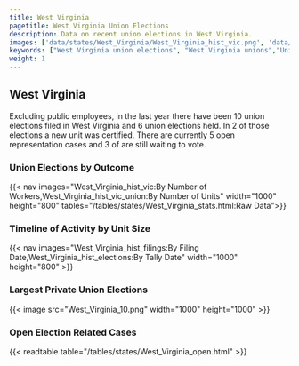 ```yaml
---
title: West Virginia
pagetitle: West Virginia Union Elections
description: Data on recent union elections in West Virginia.
images: ['data/states/West_Virginia/West_Virginia_hist_vic.png', 'data/states/West_Virginia/West_Virginia_hist_size.png', 'data/states/West_Virginia/West_Virginia_10.png']
keywords: ["West Virginia union elections", "West Virginia unions","Union elections"]
weight: 1
---
```

##  West Virginia

Excluding public employees, in the last year there have been 10 union elections filed in West Virginia and 6 union elections held. In 2 of those elections a new unit was certified. There are currently 5 open representation cases and 3 of are still waiting to vote.

### Union Elections by Outcome
{{< nav images="West_Virginia_hist_vic:By Number of Workers,West_Virginia_hist_vic_union:By Number of Units" width="1000" height="800" tables="/tables/states/West_Virginia_stats.html:Raw Data">}}

### Timeline of Activity by Unit Size
{{< nav images="West_Virginia_hist_filings:By Filing Date,West_Virginia_hist_elections:By Tally Date" width="1000" height="800" >}}

### Largest Private Union Elections
{{< image src="West_Virginia_10.png" width="1000" height="1000"  >}}

### Open Election Related Cases
{{< readtable table="/tables/states/West_Virginia_open.html" >}}

